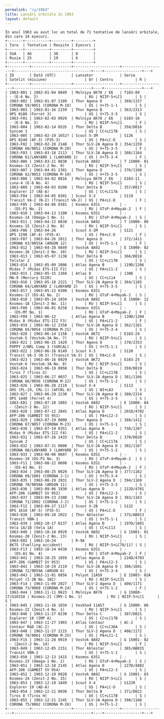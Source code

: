 ```yaml
---
permalink: "/y/1963"
title: Lansări orbitale în 1963
layout: default
---
```


    În anul 1963 au avut loc un total de 71 tentative de lansări orbitale, din care 14 eșecuri.
    +-------+-----------+---------+---------+
    | Țara  | Tentative | Reușite | Eșecuri |
    +-------+-----------+---------+---------+
    | SUA   | 46        | 38      | 8       |
    | Rusia | 25        | 19      | 6       |
    +-------+-----------+---------+---------+
    +----------+------------------+---------------------+--------------------+-----------------------------------+----+-----------------+---+
    | ID       | Dată (UTC)       | Lansator            | Serie              | Satelit (misiune)                 | Or | Centru          | R |
    +----------+------------------+---------------------+--------------------+-----------------------------------+----+-----------------+---+
    | 1963-001 | 1963-01-04 0849  | Molniya 8K78 / E6   | T103-09            | - (E-6 No. 2)                     | RU | NIIP-5+LC1      | S |
    | 1963-002 | 1963-01-07 2109  | Thor Agena D        | 369/1157           | CORONA 59/9051 (CORONA M-18)      | US | V+75-1-1        | S |
    | 1963-003 | 1963-01-16 2159  | Thor Agena B        | 363/2313           | OPS 0180 (Ferret 3)               | US | V+75-3-5        | S |
    | 1963-F01 | 1963-02-03 0929  | Molniya 8K78 / E6   | G103-10            | - (E-6 No. 3)                     | RU | NIIP-5+LC1      | F |
    | 1963-004 | 1963-02-14 0535  | Thor Delta B        | 358/D016           | Syncom 1                          | US | CC+LC17B        | S |
    | 1963-005 | 1963-02-19 1652? | Scout X-3M          | S126               | OPS 0240 (AF-3) (P35-3)           | US | PA+LC-D         | S |
    | 1963-F02 | 1963-02-28 2148  | Thor SLV-2A Agena D | 354/1159           | CORONA 60/9052 (CORONA M-20)      | US | V+75-3-5        | F |
    | 1963-F03 | 1963-03-18 2113  | Thor SLV-2A Agena D | 360/1164           | CORONA 61/LANYARD 1 (LANYARD 1)   | US | V+75-3-4        | F |
    | 1963-006 | 1963-03-21 0830  | Vostok 8A92         | T 15000- 01        | Kosmos-13 (Zenit-2 No. 9)         | RU | NIIP-5+LC1      | S |
    | 1963-007 | 1963-04-01 2301  | Thor Agena D        | 376/1160           | CORONA 62/9053 (CORONA M-19)      | US | V+75-3-5        | S |
    | 1963-008 | 1963-04-02 0816  | Molniya 8K78 / E6   | G103-11            | Luna-4 (E-6 No. 4)                | RU | NIIP-5+LC1      | S |
    | 1963-009 | 1963-04-03 0200  | Thor Delta B        | 357/D017           | Explorer 17 (AE-A)                | US | CC+LC17A        | S |
    | 1963-F04 | 1963-04-05 0301  | Scout X-3           | S119               | Transit VA-2 (N-2) (Transit VA-2) | US | PA+LC-D         | F |
    | 1963-F05 | 1963-04-06 0301  | Kosmos 63S1         | -                  | - (DS-P1 No. 2)                   | RU | GTsP-4+Mayak-2  | F |
    | 1963-010 | 1963-04-13 1100  | Kosmos 63S1         | -                  | Kosmos-14 (Omega-1 No. 1)         | RU | GTsP-4+Mayak-2  | S |
    | 1963-011 | 1963-04-22 0830  | Vostok 8A92         | T 15000- 08        | Kosmos-15 (Zenit-2 No. 8)         | RU | NIIP-5+LC1      | S |
    | 1963-F06 | 1963-04-26       | Scout X-2M          | S121               | OPS 1298 (AF-4) (P35-4)           | US | PA+LC-D         | F |
    | 1963-F07 | 1963-04-26 2012  | Thor Agena D        | 372/1411           | CORONA 63/9055A (ARGON 12)        | US | V+75-1-1        | F |
    | 1963-012 | 1963-04-28 0849  | Vostok 8A92         | E 15000- 02        | Kosmos-16 (Zenit-2 No. 10)        | RU | NIIP-5+LC1      | S |
    | 1963-013 | 1963-05-07 1138  | Thor Delta B        | 366/D018           | Telstar 2                         | US | CC+LC17B        | S |
    | 1963-014 | 1963-05-09 2006  | Atlas Agena B       | 119D/1206          | Midas 7 (Midas ETS-III F2)        | US | PA+LC1-2        | S |
    | 1963-015 | 1963-05-15 1304  | Atlas D             | 130D               | MA-9 (Mercury SC20)               | US | CC+LC14         | S |
    | 1963-016 | 1963-05-18 2221  | Thor SLV-2A Agena D | 364/1165           | CORONA 64/LANYARD 2 (LANYARD 2)   | US | V+75-3-5        | S |
    | 1963-017 | 1963-05-22 0300  | Kosmos 63S1         | -                  | Kosmos-17 (DS-A1 No. 2)           | RU | GTsP-4+Mayak-2  | S |
    | 1963-018 | 1963-05-24 1034  | Vostok 8A92         | E 15000- 12        | Kosmos-18 (Zenit-2 No. 11)        | RU | NIIP-5+LC1      | S |
    | 1963-F08 | 1963-06-01 0250  | Kosmos 63S1         | -                  | - (DS-MT No. 1)                   | RU | GTsP-4+Mayak-2  | F |
    | 1963-F09 | 1963-06-12       | Atlas Agena B       | 139D/1204          | Midas 8 (Midas ETS-III F3)        | US | PA+LC1-2        | F |
    | 1963-019 | 1963-06-12 2358  | Thor SLV-2A Agena D | 362/1161           | CORONA 65/9054 (CORONA M-21)      | US | V+75-3-4        | S |
    | 1963-020 | 1963-06-14 1158  | Vostok 8K72         | E103-24            | Vostok-5 (Vostok-3A No. 7)        | RU | NIIP-5+LC1      | S |
    | 1963-021 | 1963-06-15 1429  | Thor Agena D        | 378/2353           | POPPY 2/NRL Comp 3 (SURCAL)       | US | V+75-1-1        | S |
    | 1963-022 | 1963-06-16 0149  | Scout X-3           | S120               | Transit VA-3 (N-3) (Transit VA-3) | US | PA+LC-D         | S |
    | 1963-023 | 1963-06-16 0929  | Vostok 8K72         | E103-25            | Vostok-6 (Vostok-3A No. 8)        | RU | NIIP-5+LC1      | S |
    | 1963-024 | 1963-06-19 0950  | Thor Delta B        | 359/D019           | Tiros 7 (Tiros G)                 | US | CC+LC17B        | S |
    | 1963-025 | 1963-06-27 0037  | Thor SLV-2A Agena D | 381/1166           | CORONA 66/9056 (CORONA M-22)      | US | V+75-1-2        | S |
    | 1963-026 | 1963-06-28 2119  | Scout X-4           | S113               | GRS (PL-19, CRL-1) (AFCRL A)      | US | WI+LA3          | S |
    | 1963-027 | 1963-06-29 2230  | Thor SLV-2A Agena B | 380/2314           | OPS 1440 (Ferret 4)               | US | V+75-3-5        | S |
    | 1963-E01 | 1963-07-10 1003  | Vostok 8A92         | E 15000- 04        | - (Zenit-2 No. 12)                | RU | NIIP-5+LC1      | S |
    | 1963-028 | 1963-07-12 2045  | Atlas Agena D       | 201D/4702          | AFP-206 (GAMBIT SV 951)           | US | PA+LC2-3        | S |
    | 1963-029 | 1963-07-19 0000  | Thor Agena D        | 388/1412           | CORONA 67/9057 (CORONA M-23)      | US | V+75-1-1        | S |
    | 1963-030 | 1963-07-19 0351  | Atlas Agena B       | 75D/1207           | Midas 9 (Midas ETS-III F4)        | US | PA+LC1-2        | S |
    | 1963-031 | 1963-07-26 1433  | Thor Delta B        | 370/D020           | Syncom 2                          | US | CC+LC17A        | S |
    | 1963-032 | 1963-07-31 0000  | Thor SLV-2A Agena D | 382/1167           | CORONA 68/LANYARD 3 (LANYARD 3)   | US | V+75-1-2        | S |
    | 1963-033 | 1963-08-06 0607  | Kosmos 63S1         | -                  | Kosmos-19 (DS-P1 No. 3)           | RU | GTsP-4+Mayak-2  | S |
    | 1963-F11 | 1963-08-22 0600  | Kosmos 63S1         | -                  | - (DS-A1 No. 3)                   | RU | GTsP-4+Mayak-2  | F |
    | 1963-034 | 1963-08-25 0029  | Thor SLV-2A Agena D | 377/1162           | CORONA 69/1001 (CORONA J-1)       | US | V+75-3-4        | S |
    | 1963-035 | 1963-08-29 2031  | Thor SLV-2 Agena D  | 394/1169           | CORONA 70/9058A (ARGON 11)        | US | V+75-3-5        | S |
    | 1963-036 | 1963-09-06 1930  | Atlas Agena D       | 212D/4701          | AFP-206 (GAMBIT SV 952)           | US | PA+LC2-3        | S |
    | 1963-037 | 1963-09-23 2300  | Thor SLV-2A Agena D | 383/1163           | CORONA 71/1002 (CORONA J-2)       | US | V+75-1-2        | S |
    | 1963-F12 | 1963-09-27 1117  | Scout X-2B          | S132               | OPS 1610 (AF-5) (P35-5)           | US | PA+LC-D         | F |
    | 1963-038 | 1963-09-28 2022  | Thor Ablestar       | 375/AB013          | Transit VBN-1                     | US | V+75-1-1        | S |
    | 1963-039 | 1963-10-17 0237  | Atlas Agena D       | 197D/1801          | Vela 1A/1B (Vela 1A)              | US | CC+LC13         | S |
    | 1963-040 | 1963-10-18 0929  | Vostok 8A92         | G 15001- 01        | Kosmos-20 (Zenit-2 No. 13)        | RU | NIIP-5+LC1      | S |
    | 1963-E02 | 1963-10-24       | R-9A                | -                  | 8K75 (Fuelling accident)          | RU | NIIP-5+LC70/11? | S |
    | 1963-F13 | 1963-10-24 0430  | Kosmos 63S1         | -                  | - (DS-A1 No. 4)                   | RU | GTsP-4+Mayak-2  | F |
    | 1963-041 | 1963-10-25 1859  | Atlas Agena D       | 224D/4703          | AFP-206 (GAMBIT SV 953)           | US | PA+LC2-3        | S |
    | 1963-042 | 1963-10-29 2119  | Thor SLV-2A Agena D | 386/1601           | CORONA 72/9059A (ARGON 6)         | US | V+75-3-4        | S |
    | 1963-043 | 1963-11-01 0856  | Polyot 11A59        | E 15003- 02A       | Polyot (I-2B No. 102)             | RU | NIIP-5+LC31     | S |
    | 1963-F14 | 1963-11-09 2027  | Thor SLV-2 Agena D  | 400/1171           | CORONA 73/9060 (CORONA M-24)      | US | V+75-1-2        | F |
    | 1963-044 | 1963-11-11 0623  | Molniya 8K78        | G 15000- 17/G10318 | Kosmos-21 (3MV-1 No. 1)           | RU | NIIP-5+LC1      | S |
    | 1963-045 | 1963-11-16 1034  | Voskhod 11A57       | G 15000- 06        | Kosmos-22 (Zenit-4 No. 1)         | RU | NIIP-5+LC1      | S |
    | 1963-046 | 1963-11-27 0230  | Thor Delta C        | 387/D021           | Explorer 18 (IMP A)               | US | CC+LC17B        | S |
    | 1963-047 | 1963-11-27 1903  | Atlas Centaur       | AC-2               | Centaur R&D (AC-2)                | US | CC+LC36A        | S |
    | 1963-048 | 1963-11-27 2115  | Thor SLV-2 Agena D  | 406/1172           | CORONA 74/9061 (CORONA M-25)      | US | PA+LC1-1        | S |
    | 1963-F15 | 1963-11-28 0919  | Vostok 8A92         | G 15001- 02        | - (Zenit-2 No. 14)                | RU | NIIP-5+LC1      | F |
    | 1963-049 | 1963-12-05 2151  | Thor Ablestar       | 385/AB015          | Transit VBN-2                     | US | V+75-1-1        | S |
    | 1963-050 | 1963-12-13 1415  | Kosmos 63S1         | -                  | Kosmos-23 (Omega-1 No. 2)         | RU | GTsP-4+Mayak-2  | S |
    | 1963-051 | 1963-12-18 2145  | Atlas Agena D       | 227D/4802          | AFP-206 (GAMBIT SV 954)           | US | PA+LC2-3        | S |
    | 1963-052 | 1963-12-19 0928  | Vostok 8A92         | G 15001- 03        | Kosmos-24 (Zenit-2 No. 15)        | RU | NIIP-5+LC1      | S |
    | 1963-053 | 1963-12-19 1849  | Scout X-4           | S122R              | Explorer 19 (AD-A)                | US | PA+LC-D         | S |
    | 1963-054 | 1963-12-21 0930  | Thor Delta B        | 371/D022           | Tiros 8 (Tiros H)                 | US | CC+LC17B        | S |
    | 1963-055 | 1963-12-21 2145  | Thor SLV-2A Agena D | 398/1168           | CORONA 75/9062 (CORONA M-26)      | US | V+75-1-2        | S |
    +----------+------------------+---------------------+--------------------+-----------------------------------+----+-----------------+---+

